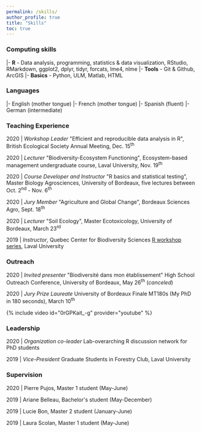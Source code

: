 ```yaml
---
permalink: /skills/
author_profile: true
title: "Skills"
toc: true
---
```


### <i class="fas fa-laptop-code"></i> Computing skills

|- **R** -  Data analysis, programming, statistics & data visualization, RStudio, RMarkdown, ggplot2, dplyr, tidyr, forcats, lme4, nlme
|- **Tools** - Git & Github, ArcGIS
|- **Basics** - Python, ULM, Matlab, HTML

### <i class="fas fa-globe-europe"></i> Languages

|- English (mother tongue)
|- French (mother tongue)
|- Spanish (fluent)
|- German (intermediate)

### <i class="fas fa-chalkboard-teacher"></i> Teaching Experience

2020 | _Workshop Leader_ "Efficient and reproducible data analysis in R", British Ecological Society Annual Meeting, Dec. 15<sup>th</sup> 

2020 | _Lecturer_ "Biodiversity-Ecosystem Functioning", Ecosystem-based management undergraduate course, Laval University, Nov. 19<sup>th</sup> 

2020 | _Course Developer and Instructor_ "R basics and statistical testing", Master Biology Agrosciences, University of Bordeaux, five lectures between Oct. 2<sup>nd</sup> - Nov. 6<sup>th</sup> 

2020 | _Jury Member_ "Agriculture and Global Change", Bordeaux Sciences Agro, Sept. 18<sup>th</sup> 

2020 | _Lecturer_ "Soil Ecology", Master Ecotoxicology, University of Bordeaux, March 23<sup>rd</sup> 

2019 | _Instructor_, Quebec Center for Biodiversity Sciences [R workshop series](https://wiki.qcbs.ca/r), Laval University

### <i class="fas fa-comments"></i> Outreach

2020 | _Invited presenter_ "Biodiversité dans mon établissement" High School Outreach Conference, University of Bordeaux, May 26<sup>th</sup> (_canceled_)

2020 | _Jury Prize Laureate_ University of Bordeaux Finale MT180s (My PhD in 180 seconds), March 10<sup>th</sup>

{% include video id="0rGPKait_-g" provider="youtube" %}


### <i class="fas fa-users"></i> Leadership 

2020 | _Organization co-leader_ Lab-overarching R discussion network for PhD students

2019 | _Vice-President_ Graduate Students in Forestry Club, Laval University

### <i class="fas fa-user-graduate"></i> Supervision

2020 | Pierre Pujos, Master 1 student (May-June)

2019 | Ariane Belleau, Bachelor's student (May-December)

2019 | Lucie Bon, Master 2 student (January-June)

2019 | Laura Scolan, Master 1 student (May-June)

